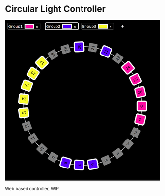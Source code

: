 # Circular Light Controller

![Circular Light Controller WIP](https://raw.githubusercontent.com/marclura/circular-light-controller/main/doc/circular_light_controller_wip.png?token=GHSAT0AAAAAACNGSEFWDQ2FM3X7WU2EBWW2ZNWODCQ)

Web based controller, WIP